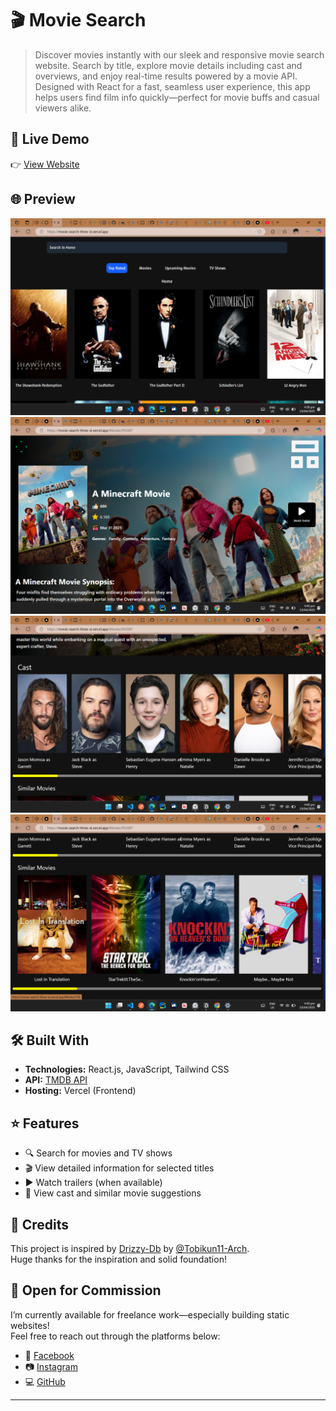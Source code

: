 # 🎬 Movie Search

> Discover movies instantly with our sleek and responsive movie search website. Search by title, explore movie details including cast and overviews, and enjoy real-time results powered by a movie API. Designed with React for a fast, seamless user experience, this app helps users find film info quickly—perfect for movie buffs and casual viewers alike.

## 🧷 Live Demo

👉 [View Website](https://movie-search-three-xi.vercel.app/)

## 🌐 Preview

![App Screenshot](./public/snap/main.png)
![App Screenshot](./public/snap/details.png)
![App Screenshot](./public/snap/cast.png)
![App Screenshot](./public/snap/similar.png)

## 🛠️ Built With

- **Technologies:** React.js, JavaScript, Tailwind CSS
- **API:** [TMDB API](https://www.themoviedb.org/documentation/api)
- **Hosting:** Vercel (Frontend)

## ⭐ Features

- 🔍 Search for movies and TV shows
- 🎬 View detailed information for selected titles
- ▶️ Watch trailers (when available)
- 👥 View cast and similar movie suggestions

## 🙏 Credits

This project is inspired by [Drizzy-Db](https://github.com/Tobikun11-Arch/Drizzy-Db) by [@Tobikun11-Arch](https://github.com/Tobikun11-Arch).  
Huge thanks for the inspiration and solid foundation!

## 💼 Open for Commission

I’m currently available for freelance work—especially building static websites!  
Feel free to reach out through the platforms below:

- 📘 [Facebook](https://www.facebook.com/windyl.monton.3)
- 📷 [Instagram](https://www.instagram.com/devwindyl/)
- 💻 [GitHub](https://github.com/Arch-ZeroOne)

---
